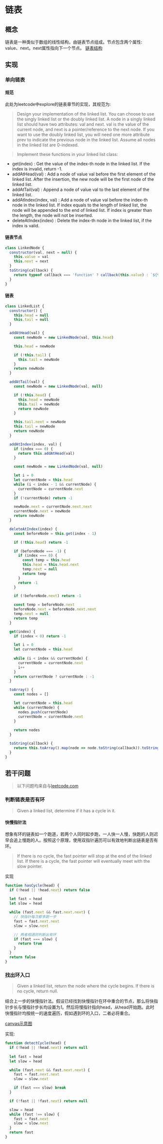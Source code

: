 # 链表

## 概念
链表是一种类似于数组的线性结构，由链表节点组成。节点包含两个属性: value、next。next属性指向下一个节点。
[链表结构](https://user-gold-cdn.xitu.io/2018/5/22/16388487759b1152?w=1060&h=178&f=png&s=20820)

## 实现

### 单向链表

#### 规范
此处为leetcode中explore的链表章节的实现，其规范为:
> Design your implementation of the linked list. You can choose to use the singly linked list or the doubly linked list. A node in a singly linked list should have two attributes: val and next. val is the value of the current node, and next is a pointer/reference to the next node. If you want to use the doubly linked list, you will need one more attribute prev to indicate the previous node in the linked list. Assume all nodes in the linked list are 0-indexed.

> Implement these functions in your linked list class:

- get(index) : Get the value of the index-th node in the linked list. If the index is invalid, return -1.
- addAtHead(val) : Add a node of value val before the first element of the linked list. After the insertion, the new node will be the first node of the linked list.
- addAtTail(val) : Append a node of value val to the last element of the linked list.
- addAtIndex(index, val) : Add a node of value val before the index-th node in the linked list. If index equals to the length of linked list, the node will be appended to the end of linked list. If index is greater than the length, the node will not be inserted.
- deleteAtIndex(index) : Delete the index-th node in the linked list, if the index is valid.

#### 链表节点
```js
class LinkedNode {
  constructor(val, next = null) {
    this.value = val
    this.next = next
  }
  toString(callback) {
    return typeof callback === 'function' ? callback(this.value) : `${this.value}`
  }
}
```
#### 链表
```js
class LinkedList {
  constructor() {
    this.head = null
    this.tail = null
  }

  addAtHead(val) {
    const newNode = new LinkedNode(val, this.head)

    this.head = newNode

    if (!this.tail) {
      this.tail = newNode
    }
    return newNode
  }

  addAtTail(val) {
    const newNode = new LinkedNode(val, null)

    if (!this.head) {
      this.head = newNode
      this.tail = newNode
      return newNode
    }

    this.tail.next = newNode
    this.tail = newNode
    return newNode
  }

  addAtIndex(index, val) {
    if (index === 0) {
      return this.addAtHead(val)
    }

    const newNode = new LinkedNode(val, null)

    let i = 0
    let currentNode = this.head
    while (i < index - 1 && currentNode) {
      currentNode = currentNode.next
    }
    if (!currentNode) return -1

    newNode.next = currentNode.next.next
    currentNode.next = newNode
    return newNode
  }

  deleteAtIndex(index) {
    const beforeNode = this.get(index - 1)

    if (!this.head) return -1

    if (beforeNode === -1) {
      if (index === 0) {
        const temp = this.head
        this.head = this.head.next
        temp.next = null
        return temp
      }
      return -1
    }

    if (!beforeNode.next) return -1

    const temp = beforeNode.next
    beforeNode.next = beforeNode.next.next
    temp.next = null
    return temp
  }

  get(index) {
    if (index < 0) return -1

    let i = 0
    let currentNode = this.head
    
    while (i < index && currentNode) {
      currentNode = currentNode.next
      i++
    }
    return currentNode ? currentNode : -1
  }

  toArray() {
    const nodes = []

    let currentNode = this.head
    while (currentNode) {
      nodes.push(currentNode)
      currentNode = currentNode.next
    }
    
    return nodes
  }

  toString(callback) {
    return this.toArray().map(node => node.toString(callback)).toString()
  }
}
```

## 若干问题
> 以下问题均来自与[leetcode.com](https://leetcode.com/explore/learn/card/linked-list/)

### 判断链表是否有环
> Given a linked list, determine if it has a cycle in it.

#### 快慢指针法
想象有环的链表如一个跑道，若两个人同时起步跑，一人快一人慢，快跑的人则迟早会追上慢跑的人。按照这个原理，使用双指针遍历可以有效地判断出链表是否有环。
> If there is no cycle, the fast pointer will stop at the end of the linked list.
> If there is a cycle, the fast pointer will eventually meet with the slow pointer.

实现
```js
function hasCycle(head) {
  if (!head || !head.next) return false
  
  let fast = head
  let slow = head

  while (fast.next && fast.next.next) {
    // 快指针每次都多跑一步
    fast = fast.next.next
    slow = slow.next

    // 两者相遇则判断出有环
    if (fast === slow) {
      return true
    }
  }
  return false
}
```

### 找出环入口
> Given a linked list, return the node where the cycle begins. If there is no cycle, return null.

结合上一步的快慢指针法。假设已经找到快慢指针在环中重合的节点，那么将快指针步长与慢指针步长均设置为*1*。然后将慢指针指向head，从head开始跑。此时快慢指针均按统一的速度遍历，假如遇到环的入口，二者必将重合。

[canvas示意图](https://codepen.io/huiwang/pen/RjLORZ)

实现: 
```js
function detectCycle(head) {
  if (!head || !head.next) return null
  
  let fast = head
  let slow = head

  while (fast.next && fast.next.next) {
    fast = fast.next.next
    slow = slow.next

    if (fast === slow) break
  }

  if (!fast || !fast.next) return null

  slow = head
  while (fast !== slow) {
    fast = fast.next
    slow = slow.next
  }
  return fast
}
```